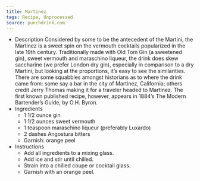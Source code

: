 ```yaml
---
title: Martinez
tags: Recipe, Unprocessed
source: punchdrink.com
---
```

- Description
Considered by some to be the antecedent of the Martini, the Martinez is a sweet spin on the vermouth cocktails popularized in the late 19th century. Traditionally made with Old Tom Gin (a sweetened gin), sweet vermouth and maraschino liqueur, the drink does skew saccharine (we prefer London dry gin), especially in comparison to a dry Martini, but looking at the proportions, it’s easy to see the similarities. There are some squabbles amongst historians as to where the drink came from: some say a bar in the city of Martinez, California; others credit Jerry Thomas making it for a traveler headed to Martinez. The first known published recipe, however, appears in 1884’s The Modern Bartender’s Guide, by O.H. Byron.
- Ingredients
  - 1 1/2 ounce gin
  - 1 1/2 ounces sweet vermouth
  - 1 teaspoon maraschino liqueur (preferably Luxardo)
  - 2 dashes Angostura bitters
  - Garnish: orange peel
- Instructions
  - Add all ingredients to a mixing glass.
  - Add ice and stir until chilled.
  - Strain into a chilled coupe or cocktail glass.
  - Garnish with an orange peel.

